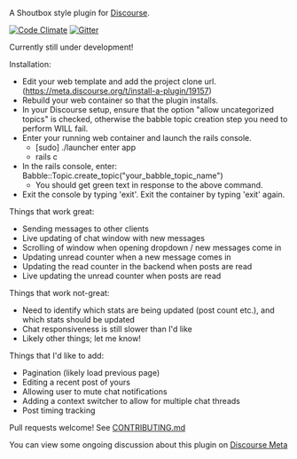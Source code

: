 A Shoutbox style plugin for [Discourse](http://discourse.org).

[![Code Climate](https://codeclimate.com/github/gdpelican/babble/badges/gpa.svg)](https://codeclimate.com/github/gdpelican/babble)
[![Gitter](https://img.shields.io/badge/GITTER-join%20chat-green.svg)](https://gitter.im/gdpelican/babble)

Currently still under development!

Installation:
 - Edit your web template and add the project clone url. (https://meta.discourse.org/t/install-a-plugin/19157)
 - Rebuild your web container so that the plugin installs.
 - In your Discourse setup, ensure that the option "allow uncategorized topics" is checked, otherwise the babble topic creation step you need to perform WILL fail.
 - Enter your running web container and launch the rails console.
   - [sudo] ./launcher enter app
   - rails c
 - In the rails console, enter: Babble::Topic.create_topic("your_babble_topic_name")
   - You should get green text in response to the above command.
 - Exit the console by typing 'exit'. Exit the container by typing 'exit' again.

Things that work great:
- Sending messages to other clients
- Live updating of chat window with new messages
- Scrolling of window when opening dropdown / new messages come in
- Updating unread counter when a new message comes in
- Updating the read counter in the backend when posts are read
- Live updating the unread counter when posts are read

Things that work not-great:
- Need to identify which stats are being updated (post count etc.), and which stats should be updated
- Chat responsiveness is still slower than I'd like
- Likely other things; let me know!

Things that I'd like to add:
- Pagination (likely load previous page)
- Editing a recent post of yours
- Allowing user to mute chat notifications
- Adding a context switcher to allow for multiple chat threads
- Post timing tracking

Pull requests welcome! See [CONTRIBUTING.md](./CONTRIBUTING.md)

You can view some ongoing discussion about this plugin on [Discourse Meta](https://meta.discourse.org/t/has-anyone-built-something-for-informal-status-updates-chat/10550)
